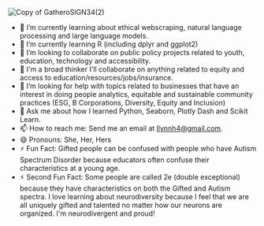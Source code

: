 

![Copy of GatheroSIGN34(2)](https://github.com/Gatheroxign34/U.S.-College-Debt-/assets/94628744/84f9f1e3-aca5-47a2-b5fc-85292c1a885b)


- 🔭 I’m currently learning about ethical webscraping, natural language processing and large language models.
- 🌱 I’m currently learning R (including dplyr and ggplot2)
- 👯 I’m looking to collaborate on public policy projects related to youth, education, technology and accessibility.
- 👯 I'm a broad thinker I'll collaborate on anything related to equity and access to education/resources/jobs/insurance.
- 🤔 I’m looking for help with topics related to businesses that have an interest in doing people analytics, equitable and sustainable community practices (ESG, B Corporations, Diversity, Equity and Inclusion)  
- 💬 Ask me about how I learned Python, Seaborn, Plotly Dash and Scikit Learn. 
- 📫 How to reach me: Send me an email at llynnh4@gmail.com. 
- 😄 Pronouns: She, Her, Hers
- ⚡ Fun Fact: Gifted people can be confused with people who have Autism Spectrum Disorder because educators often confuse their characteristics at a young age.
- ⚡ Second Fun Fact: Some people are called 2e (double exceptional) because they have characteristics on both the Gifted and Autism spectra. I love learning about neurodiversity because I feel that we are all uniquely gifted and talented no matter how our neurons are organized. I'm neurodivergent and proud!  

